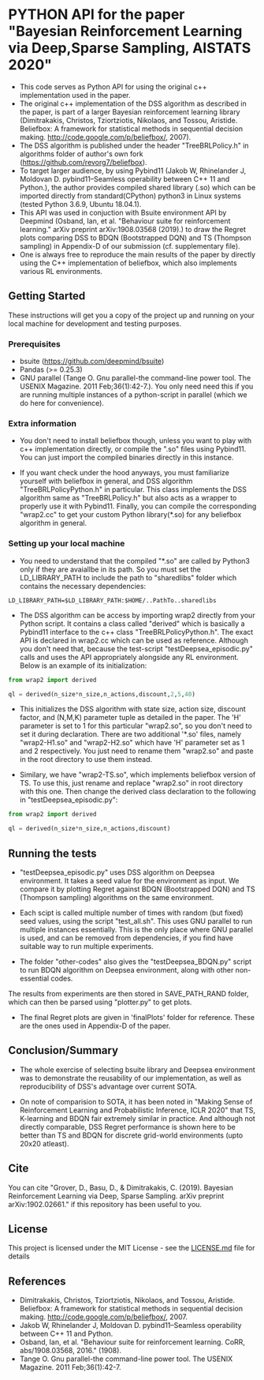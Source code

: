 # PYTHON API for the paper "Bayesian Reinforcement Learning via Deep,Sparse Sampling, AISTATS 2020"

* This code serves as Python API for using the original c++ implementation used in the paper. 
* The original c++ implementation of the DSS algorithm as described in the paper, is part of a larger Bayesian reinforcement learning library (Dimitrakakis, Christos, Tziortziotis, Nikolaos, and Tossou, Aristide. Beliefbox: A framework for statistical methods in sequential decision making. http://code.google.com/p/beliefbox/, 2007). 
* The DSS algorithm is published under the header "TreeBRLPolicy.h" in algorithms folder of author's own fork (https://github.com/revorg7/beliefbox).
* To target larger audience, by using Pybind11 (Jakob W, Rhinelander J, Moldovan D. pybind11–Seamless operability between C++ 11 and Python.), the author provides compiled shared library (.so) which can be imported directly from standard(CPython) python3 in Linux systems (tested Python 3.6.9, Ubuntu 18.04.1).
* This API was used in conjuction with Bsuite environment API by Deepmind (Osband, Ian, et al. "Behaviour suite for reinforcement learning." arXiv preprint arXiv:1908.03568 (2019).) to draw the Regret plots comparing DSS to BDQN (Bootstrapped DQN) and TS (Thompson sampling) in Appendix-D of our submission (cf. supplementary file).
* One is always free to reproduce the main results of the paper by directly using the C++ implementation of beliefbox, which also implements various RL environments.

## Getting Started

These instructions will get you a copy of the project up and running on your local machine for development and testing purposes.

### Prerequisites

* bsuite (https://github.com/deepmind/bsuite)
* Pandas (>= 0.25.3)
* GNU parallel (Tange O. Gnu parallel-the command-line power tool. The USENIX Magazine. 2011 Feb;36(1):42-7.). You only need need this if you are running multiple instances of a python-script in parallel (which we do here for convenience).

### Extra information
* You don't need to install beliefbox though, unless you want to play with c++ implementation directly, or compile the ".so" files using Pybind11. You can just import the compiled binaries directly in this instance. 

* If you want check under the hood anyways, you must familiarize yourself with beliefbox in general, and DSS algorithm "TreeBRLPolicyPython.h" in particular. This class implements the DSS algorithm same as "TreeBRLPolicy.h" but also acts as a wrapper to properly use it with Pybind11. Finally, you can compile the corresponding "wrap2.cc" to get your custom Python library(*.so) for any beliefbox algorithm in general.


### Setting up your local machine

* You need to understand that the compiled "*.so" are called by Python3 only if they are avaiallbe in its path. So you must set the LD_LIBRARY_PATH to include the path to "sharedlibs" folder which contains the necessary dependencies:

```
LD_LIBRARY_PATH=$LD_LIBRARY_PATH:$HOME/..PathTo..sharedlibs
```


* The DSS algorithm can be access by importing wrap2 directly from your Python script. It contains a class called "derived" which is basically a Pybind11 interface to the c++ class "TreeBRLPolicyPython.h". The exact API is declared in wrap2.cc which can be used as reference. Although you don't need that, because the test-script "testDeepsea_episodic.py" calls and uses the API appropriately alongside any RL environment. Below is an example of its initialization:

```python
from wrap2 import derived

ql = derived(n_size*n_size,n_actions,discount,2,5,40)
```

* This initializes the DSS algorithm with state size, action size, discount factor, and (N,M,K) parameter tuple as detailed in the paper. The 'H' parameter is set to 1 for this particular "wrap2.so", so you don't need to set it during declaration. There are two additional '*.so' files, namely "wrap2-H1.so" and "wrap2-H2.so" which have 'H' parameter set as 1 and 2 respectively. You just need to rename them "wrap2.so" and paste in the root directory to use them instead. 

* Similary, we have "wrap2-TS.so", which implements beliefbox version of TS. To use this, just rename and replace "wrap2.so" in root directory with this one. Then change the derived class declaration to the following in "testDeepsea_episodic.py":

```python
from wrap2 import derived

ql = derived(n_size*n_size,n_actions,discount)
```

## Running the tests

* "testDeepsea_episodic.py" uses DSS algorithm on Deepsea environment. It takes a seed value for the environment as input. We compare it by plotting Regret against BDQN (Bootstrapped DQN) and TS (Thompson sampling) algorithms on the same environment.

* Each scipt is called multiple number of times with random (but fixed) seed values, using the script "test_all.sh". This uses GNU parallel to run multiple instances essentially. This is the only place where GNU parallel is used, and can be removed from dependencies, if you find have suitable way to run multiple experiments.

* The folder "other-codes" also gives the "testDeepsea_BDQN.py" script to run BDQN algorithm on Deepsea environment, along with other non-essential codes.

The results from experiments are then stored in SAVE_PATH_RAND folder, which can then be parsed using "plotter.py" to get plots.

* The final Regret plots are given in 'finalPlots' folder for reference. These are the ones used in Appendix-D of the paper.

## Conclusion/Summary

* The whole exercise of selecting bsuite library and Deepsea environment was to demonstrate the reusability of our implementation, as well as reproducibility of DSS's advantage over current SOTA.

* On note of comparision to SOTA, it has been noted in "Making Sense of Reinforcement Learning and Probabilistic Inference, ICLR 2020" that TS, K-learning and BDQN fair extremely similar in practice. And although not directly comparable, DSS Regret performance is shown here to be better than TS and BDQN for discrete grid-world environments (upto 20x20 atleast).

## Cite

You can cite "Grover, D., Basu, D., & Dimitrakakis, C. (2019). Bayesian Reinforcement Learning via Deep, Sparse Sampling. arXiv preprint arXiv:1902.02661." if this repository has been useful to you.

## License

This project is licensed under the MIT License - see the [LICENSE.md](LICENSE.md) file for details

## References

* Dimitrakakis, Christos, Tziortziotis, Nikolaos, and Tossou, Aristide. Beliefbox: A framework for statistical methods in sequential decision making. http://code.google.com/p/beliefbox/, 2007.
* Jakob W, Rhinelander J, Moldovan D. pybind11–Seamless operability between C++ 11 and Python.
* Osband, Ian, et al. "Behaviour suite for reinforcement learning. CoRR, abs/1908.03568, 2016." (1908).
* Tange O. Gnu parallel-the command-line power tool. The USENIX Magazine. 2011 Feb;36(1):42-7.


